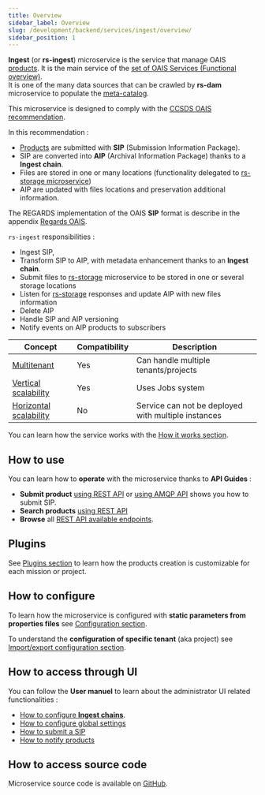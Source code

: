 ```yaml
---
title: Overview
sidebar_label: Overview
slug: /development/backend/services/ingest/overview/
sidebar_position: 1
---
```


**Ingest** (or **rs-ingest**) microservice is the service that manage
OAIS [products](../../../overview/concepts/01-products.md). It
is the main service of
the [set of OAIS Services (Functional overview)](../../../overview/functional-overview/03-oais-catalog-services.md).   
It is one of the many data sources that can be
crawled by **rs-dam** microservice to populate
the [meta-catalog](../../../overview/functional-overview/02-meta-catalog-services.md).

This microservice is designed to comply with
the [CCSDS OAIS recommendation](https://public.ccsds.org/Pubs/650x0m2%28F%29.pdf).

In this recommendation :

- [Products](../../../overview/concepts/01-products.md) are submitted with **SIP** (Submission Information Package).
- SIP are converted into **AIP**  (Archival Information Package) thanks to a **Ingest chain**.
- Files are stored in one or many locations (functionality delegated
  to [rs-storage microservice](../../backend/regards/storage/storage.md))
- AIP are updated with files locations and preservation additional information.

The REGARDS implementation of the OAIS **SIP** format is describe in the
appendix [Regards OAIS](../../appendices/01-oais.md).

`rs-ingest` responsibilities :

* Ingest SIP,
* Transform SIP to AIP, with metadata enhancement thanks to an **Ingest chain**.
* Submit files to [rs-storage](../../backend/regards/storage/storage.md) microservice to be stored in one or several
  storage locations
* Listen for [rs-storage](../../backend/regards/storage/storage.md) responses and update AIP with new files information
* Delete AIP
* Handle SIP and AIP versioning
* Notify events on AIP products to subscribers

| Concept                                                                           | Compatibility | Description                                         |
|-----------------------------------------------------------------------------------|---------------|-----------------------------------------------------|
| [Multitenant](../../concepts/03-multitenant.md)                                   | Yes           | Can handle multiple tenants/projects                | 
| [Vertical scalability](../../concepts/07-scalability.md#vertical-scalability)     | Yes           | Uses Jobs system                                    | 
| [Horizontal scalability](../../concepts/07-scalability.md#horizontal-scalability) | No            | Service can not be deployed with multiple instances |

You can learn how the service works with the [How it works section](conception.md).

## How to use

You can learn how to **operate** with the microservice thanks to **API Guides** :

- **Submit product** [using REST API](./api-guides/rest/submit-sip.mdx)
  or [using AMQP API](api-guides/amqp/ingest-amqp-publish-product.mdx) shows you how to submit SIP.
- **Search products** [using REST API](./api-guides/rest/search-aips.mdx)
- **Browse** all [REST API available endpoints](api-guides/rest/api-swagger.mdx).

## Plugins

See [Plugins section](./plugins/overview.md) to learn how the products creation is customizable for each mission or
project.

## How to configure

To learn how the microservice is configured with **static parameters from properties files**
see [Configuration section](./configuration/configurations.md).

To understand the **configuration of specific tenant** (aka project)
see [Import/export configuration section](./configuration/import-export.md).

## How to access through UI

You can follow the **User manuel** to learn about the administrator UI related functionalities :

- [How to configure **Ingest chains**](../../../user-documentation/4_1-ingest/ingestion-chain-configuration.md).
- [How to configure global settings](../../../user-documentation/4_1-ingest/settings-ingest.md)
- [How to submit a SIP](../../../user-documentation/4_1-ingest/submit-products.md)
- [How to notify products](../../../user-documentation/4_1-ingest/oais-dissemination.md)

## How to access source code

Microservice source code is available on [GitHub](https://github.com/RegardsOss/regards-backend/tree/master/rs-ingest).